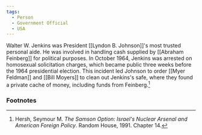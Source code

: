 ```yaml
---
tags:
  - Person
  - Government Official
  - USA
---
```

Walter W. Jenkins was President [[Lyndon B. Johnson]]'s most trusted personal aide. He was involved in handling cash supplied by [[Abraham Feinberg]] for political purposes. In October 1964, Jenkins was arrested on homosexual solicitation charges, which became public three weeks before the 1964 presidential election. This incident led Johnson to order [[Myer Feldman]] and [[Bill Moyers]] to clean out Jenkins's safe, where they found a private cache of money, including funds from Feinberg.[^1]

### Footnotes

[^1]: Hersh, Seymour M. *The Samson Option: Israel's Nuclear Arsenal and American Foreign Policy*. Random House, 1991. Chapter 14.